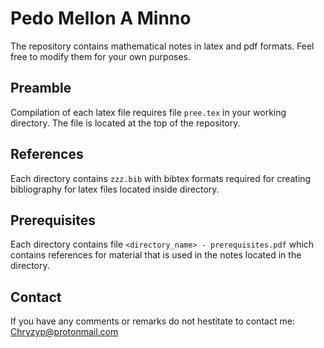 # Pedo Mellon A Minno

The repository contains mathematical notes in latex and pdf formats. Feel free to modify them for your own purposes.

## Preamble
Compilation of each latex file requires file
`pree.tex`
in your working directory. The file is located at the top of the repository.

## References
Each directory contains
`zzz.bib`
with bibtex formats required for creating bibliography for latex files located inside directory.

## Prerequisites
Each directory contains file
`<directory_name> - prerequisites.pdf`
which contains references for material that is used in the notes located in the directory.

## Contact
If you have any comments or remarks do not hestitate to contact me:
Chryzyp@protonmail.com 

